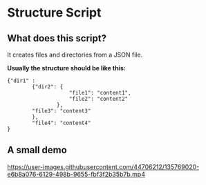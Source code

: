 # Structure Script

## What does this script?
It creates files and directories from a JSON file.

**Usually the structure should be like this:**
```
{"dir1" : 
        {"dir2": {
                    "file1": "content1", 
                    "file2": "content2"
                }, 
        "file3": "content3"
        }, 
        "file4": "content4" 
}
```

## A small demo
https://user-images.githubusercontent.com/44706212/135769020-e6b8a076-6129-498b-9655-fbf3f2b35b7b.mp4
